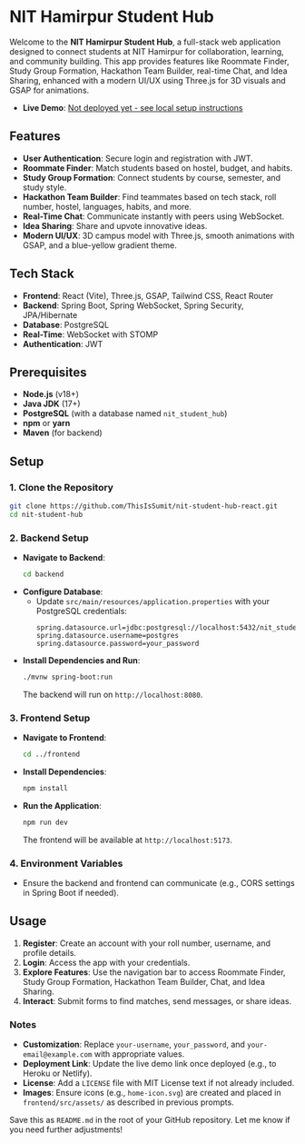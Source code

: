 
# NIT Hamirpur Student Hub

Welcome to the **NIT Hamirpur Student Hub**, a full-stack web application designed to connect students at NIT Hamirpur for collaboration, learning, and community building. This app provides features like Roommate Finder, Study Group Formation, Hackathon Team Builder, real-time Chat, and Idea Sharing, enhanced with a modern UI/UX using Three.js for 3D visuals and GSAP for animations.

- **Live Demo**: [Not deployed yet - see local setup instructions](#setup)

## Features
- **User Authentication**: Secure login and registration with JWT.
- **Roommate Finder**: Match students based on hostel, budget, and habits.
- **Study Group Formation**: Connect students by course, semester, and study style.
- **Hackathon Team Builder**: Find teammates based on tech stack, roll number, hostel, languages, habits, and more.
- **Real-Time Chat**: Communicate instantly with peers using WebSocket.
- **Idea Sharing**: Share and upvote innovative ideas.
- **Modern UI/UX**: 3D campus model with Three.js, smooth animations with GSAP, and a blue-yellow gradient theme.

## Tech Stack
- **Frontend**: React (Vite), Three.js, GSAP, Tailwind CSS, React Router
- **Backend**: Spring Boot, Spring WebSocket, Spring Security, JPA/Hibernate
- **Database**: PostgreSQL
- **Real-Time**: WebSocket with STOMP
- **Authentication**: JWT

## Prerequisites
- **Node.js** (v18+)
- **Java JDK** (17+)
- **PostgreSQL** (with a database named `nit_student_hub`)
- **npm** or **yarn**
- **Maven** (for backend)

## Setup

### 1. Clone the Repository
```bash
git clone https://github.com/ThisIsSumit/nit-student-hub-react.git
cd nit-student-hub
```

### 2. Backend Setup
- **Navigate to Backend**:
  ```bash
  cd backend
  ```
- **Configure Database**:
  - Update `src/main/resources/application.properties` with your PostgreSQL credentials:
    ```properties
    spring.datasource.url=jdbc:postgresql://localhost:5432/nit_student_hub
    spring.datasource.username=postgres
    spring.datasource.password=your_password
    ```
- **Install Dependencies and Run**:
  ```bash
  ./mvnw spring-boot:run
  ```
  The backend will run on `http://localhost:8080`.

### 3. Frontend Setup
- **Navigate to Frontend**:
  ```bash
  cd ../frontend
  ```
- **Install Dependencies**:
  ```bash
  npm install
  ```
- **Run the Application**:
  ```bash
  npm run dev
  ```
  The frontend will be available at `http://localhost:5173`.

### 4. Environment Variables
- Ensure the backend and frontend can communicate (e.g., CORS settings in Spring Boot if needed).

## Usage
1. **Register**: Create an account with your roll number, username, and profile details.
2. **Login**: Access the app with your credentials.
3. **Explore Features**: Use the navigation bar to access Roommate Finder, Study Group Formation, Hackathon Team Builder, Chat, and Idea Sharing.
4. **Interact**: Submit forms to find matches, send messages, or share ideas.


### Notes
- **Customization**: Replace `your-username`, `your_password`, and `your-email@example.com` with appropriate values.
- **Deployment Link**: Update the live demo link once deployed (e.g., to Heroku or Netlify).
- **License**: Add a `LICENSE` file with MIT License text if not already included.
- **Images**: Ensure icons (e.g., `home-icon.svg`) are created and placed in `frontend/src/assets/` as described in previous prompts.

Save this as `README.md` in the root of your GitHub repository. Let me know if you need further adjustments!
